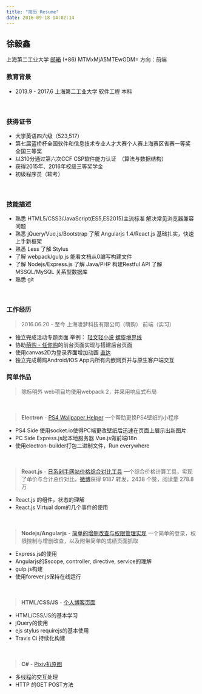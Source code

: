 ```yaml
---
title: "简历 Resume"
date: 2016-09-18 14:02:14
---
```


## 徐毅鑫
上海第二工业大学 [邮箱](mailto:xingoxu@foxmail.com) (+86) MTMxMjA5MTEwODM= 方向：前端
  
  
### 教育背景
- 2013.9 - 2017.6  上海第二工业大学  软件工程  本科
　　

　　
### 获得证书
- 大学英语四六级（523,517）
- 第七届蓝桥杯全国软件和信息技术专业人才大赛个人赛上海赛区省赛一等奖　全国三等奖
- 以310分通过第六次CCF CSP软件能力认证　（算法与数据结构） 
- 获得2015年、2016年校级三等奖学金
- 初级程序员（软考）

　　
### 技能描述
- 熟悉 HTML5/CSS3/JavaScript(ES5,ES2015)主流标准 解决常见浏览器兼容问题
- 熟悉 jQuery/Vue.js/Bootstrap 了解 Angularjs 1.4/React.js 基础扎实，快速上手新框架
- 熟悉 Less 了解 Stylus
- 了解 webpack/gulp.js 能看文档从0编写构建文件
- 了解 Nodejs/Express.js 了解 Java/PHP 构建Restful API   了解 MSSQL/MySQL 关系型数据库
- 熟悉 git

　　
### 工作经历
> 2016.06.20 - 至今 上海凌梦科技有限公司（萌购） 前端（实习）
- 独立完成活动专题页面 举例： [轻文轻小说](http://www.030buy.net/special/2016.9.6.qwqxs/) [螺旋境界线](http://www.030buy.net/special/2016.8.9.hh/)
- 协助[萌购 - 任你购](http://rennigou.jp/)的前台页面实现与搭建后台页面
- 使用canvas2D为登录界面增加动画 [直达](https://user.030buy.net/login)
- 独立完成萌购Android/IOS App内所有内嵌网页并与原生客户端交互


### 简单作品
> 除标明外 web项目均使用webpack 2，并采用响应式布局
　　
  
　　
> **Electron** - [PS4 Wallpaper Helper](http://works.xingoxu.com/ps4helper/)
一个帮助更换PS4壁纸的小程序
- PS4 Side 使用socket.io使得PC端更改壁纸后迅速在页面上展示出新图片
- PC Side Express.js起本地服务器 Vue.js做前端i18n
- 使用electron-builder打包二进制文件，Run everywhere
　　
  
　　
> **React.js** - [日系剁手网站价格综合对比工具](http://works.xingoxu.com/buy-calc/)
一个综合价格计算工具，实现了单价与合计总价对比，[微博](http://weibo.com/1804320382/E51AYqS9e)获得 9187 转发，2438 个赞，阅读量 278.8 万
- React.js 的组件，状态的理解
- React.js Virtual dom的几个事件的使用
　　
  
　　
> **Nodejs/Angularjs** - [简单的增删改查与权限管理实现](https://dev.xingoxu.cn)
一个简单的登录，权限控制与增删改查，以及附带简单的成绩页面抓取
- Express.js的使用
- Angularjs的$scope, controller, directive, service的理解
- gulp.js构建
- 使用forever.js保持在线运行
　　
  
　　
> **HTML/CSS/JS** - [个人博客页面](https://blog.xingoxu.com/)
- HTML/CSS/JS的基本学习
- jQuery的使用
- ejs stylus requirejs的基本使用
- Travis Ci 持续化构建
　　
  
　　
> **C#** - [Pixiv扒原图](https://github.com/xingoxu/pixivDownloader-WPF)
- 多线程的交互处理
- HTTP 的GET POST方法